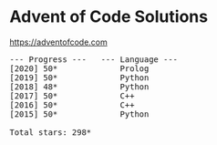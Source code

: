 # Advent of Code Solutions

https://adventofcode.com

<pre>
--- Progress ---   --- Language ---
[2020] 50*             Prolog
[2019] 50*             Python
[2018] 48*             Python
[2017] 50*             C++
[2016] 50*             C++
[2015] 50*             Python

Total stars: 298*
</pre>
